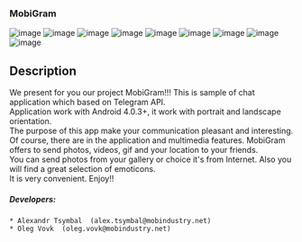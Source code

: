 ### MobiGram
![image](logo.png)
![image](registration_main.png)
![image](registration_code.png)
![image](chat_list.png)
![image](message_fragment.png)
![image](message_stickers.png)
![image](message_attach_menu.png)
![image](gallery.png)
![image](location.png)
## Description
 We present for you our project MobiGram!!! This is sample of chat application which based on Telegram API.<br>
 Application work with Android 4.0.3+, it work with portrait and landscape orientation.<br>
 The purpose of this app make your communication pleasant and interesting.<br>
 Of course, there are in the application and multimedia features. MobiGram offers to send photos, videos, gif and your location to your friends.<br>
 You can send photos from your gallery or choice it's from Internet. Also you will find a great selection of emoticons.<br>
 It is very convenient. Enjoy!!

##### Developers:<br>
    * Alexandr Tsymbal  (alex.tsymbal@mobindustry.net)
    * Oleg Vovk  (oleg.vovk@mobindustry.net)